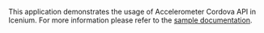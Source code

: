 This application demonstrates the usage of Accelerometer Cordova API in Icenium. For more information please refer to the [sample documentation]().
